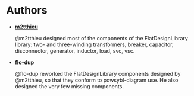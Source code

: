 Authors
=======

* __[m2tthieu](https://github.com/m2tthieu)__

  @m2tthieu designed most of the components of the FlatDesignLibrary library: two- and three-winding transformers, breaker, capacitor, disconnector, generator, inductor, load, svc, vsc. 


* __[flo-dup](https://github.com/flo-dup)__
  
  @flo-dup reworked the FlatDesignLibrary components designed by @m2tthieu, so that they conform to powsybl-diagram use.
  He also designed the very few missing components.